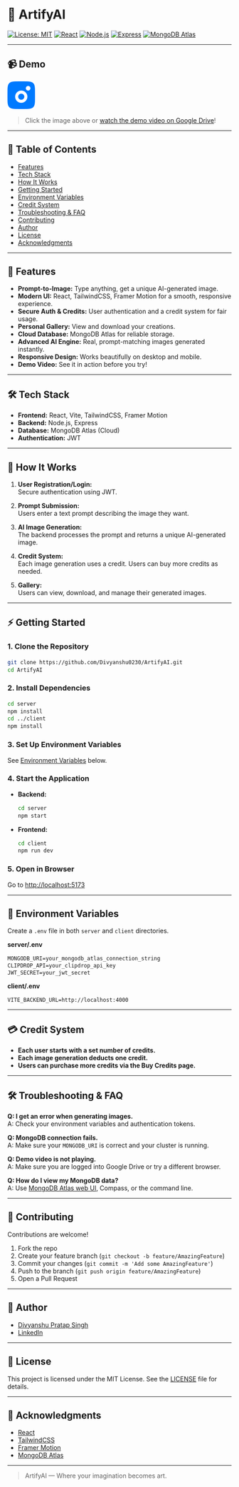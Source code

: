 # 🎨 ArtifyAI

[![License: MIT](https://img.shields.io/badge/License-MIT-yellow.svg)](LICENSE)
[![React](https://img.shields.io/badge/React-19.0.0-61DAFB?logo=react)](https://reactjs.org/)
[![Node.js](https://img.shields.io/badge/Node.js-18.20.8-339933?logo=node.js)](https://nodejs.org/)
[![Express](https://img.shields.io/badge/Express-4.21.2-000000?logo=express)](https://expressjs.com/)
[![MongoDB Atlas](https://img.shields.io/badge/MongoDB-Atlas-47A248?logo=mongodb)](https://www.mongodb.com/atlas)

---

## 📹 Demo

[![Watch the demo](client/public/favicon.svg)](https://drive.google.com/file/d/1c37mFzeVF72MhH8bY9vpuADPb6eq7P2d/view?usp=sharing)

> Click the image above or [watch the demo video on Google Drive](https://drive.google.com/file/d/1c37mFzeVF72MhH8bY9vpuADPb6eq7P2d/view?usp=sharing)!

---

## 📑 Table of Contents

- [Features](#features)
- [Tech Stack](#tech-stack)
- [How It Works](#how-it-works)
- [Getting Started](#getting-started)
- [Environment Variables](#environment-variables)
- [Credit System](#credit-system)
- [Troubleshooting & FAQ](#troubleshooting--faq)
- [Contributing](#contributing)
- [Author](#author)
- [License](#license)
- [Acknowledgments](#acknowledgments)

---

## 🚀 Features

- **Prompt-to-Image:** Type anything, get a unique AI-generated image.
- **Modern UI:** React, TailwindCSS, Framer Motion for a smooth, responsive experience.
- **Secure Auth & Credits:** User authentication and a credit system for fair usage.
- **Personal Gallery:** View and download your creations.
- **Cloud Database:** MongoDB Atlas for reliable storage.
- **Advanced AI Engine:** Real, prompt-matching images generated instantly.
- **Responsive Design:** Works beautifully on desktop and mobile.
- **Demo Video:** See it in action before you try!

---

## 🛠️ Tech Stack

- **Frontend:** React, Vite, TailwindCSS, Framer Motion
- **Backend:** Node.js, Express
- **Database:** MongoDB Atlas (Cloud)
- **Authentication:** JWT

---

## 🧠 How It Works

1. **User Registration/Login:**  
   Secure authentication using JWT.

2. **Prompt Submission:**  
   Users enter a text prompt describing the image they want.

3. **AI Image Generation:**  
   The backend processes the prompt and returns a unique AI-generated image.

4. **Credit System:**  
   Each image generation uses a credit. Users can buy more credits as needed.

5. **Gallery:**  
   Users can view, download, and manage their generated images.

---

## ⚡ Getting Started

### 1. Clone the Repository

```bash
git clone https://github.com/Divyanshu0230/ArtifyAI.git
cd ArtifyAI
```

### 2. Install Dependencies

```bash
cd server
npm install
cd ../client
npm install
```

### 3. Set Up Environment Variables

See [Environment Variables](#environment-variables) below.

### 4. Start the Application

- **Backend:**  
  ```bash
  cd server
  npm start
  ```
- **Frontend:**  
  ```bash
  cd client
  npm run dev
  ```

### 5. Open in Browser

Go to [http://localhost:5173](http://localhost:5173)

---

## 🔑 Environment Variables

Create a `.env` file in both `server` and `client` directories.

**server/.env**
```
MONGODB_URI=your_mongodb_atlas_connection_string
CLIPDROP_API=your_clipdrop_api_key
JWT_SECRET=your_jwt_secret
```

**client/.env**
```
VITE_BACKEND_URL=http://localhost:4000
```

---

## 💳 Credit System

- **Each user starts with a set number of credits.**
- **Each image generation deducts one credit.**
- **Users can purchase more credits via the Buy Credits page.**

---

## 🛠️ Troubleshooting & FAQ

**Q: I get an error when generating images.**  
A: Check your environment variables and authentication tokens.

**Q: MongoDB connection fails.**  
A: Make sure your `MONGODB_URI` is correct and your cluster is running.

**Q: Demo video is not playing.**  
A: Make sure you are logged into Google Drive or try a different browser.

**Q: How do I view my MongoDB data?**  
A: Use [MongoDB Atlas web UI](https://cloud.mongodb.com/), Compass, or the command line.

---

## 🤝 Contributing

Contributions are welcome!  
1. Fork the repo  
2. Create your feature branch (`git checkout -b feature/AmazingFeature`)  
3. Commit your changes (`git commit -m 'Add some AmazingFeature'`)  
4. Push to the branch (`git push origin feature/AmazingFeature`)  
5. Open a Pull Request

---

## 👤 Author

- [Divyanshu Pratap Singh](https://github.com/Divyanshu0230)
- [LinkedIn](https://www.linkedin.com/in/divyanshu-pratap-singh-304546251/)

---

## 📄 License

This project is licensed under the MIT License. See the [LICENSE](LICENSE) file for details.

---

## 🙏 Acknowledgments

- [React](https://reactjs.org/)
- [TailwindCSS](https://tailwindcss.com/)
- [Framer Motion](https://www.framer.com/motion/)
- [MongoDB Atlas](https://www.mongodb.com/atlas)

---

> ArtifyAI — Where your imagination becomes art.
